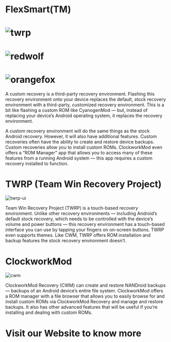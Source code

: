 # FlexSmart(TM)
# ![twrp](https://img.xda-cdn.com/LKTLys_T_VZcZe9eQEq6EeyoMV4=/https%3A%2F%2Fimg.xda-cdn.com%2FpSvihPyfhapF9LoHqaNVoQ9y7kw%3D%2Fhttp%253A%252F%252Flh3.googleusercontent.com%252F2HtVAF5zfNMlmKhF0QYqCSr1rsstB1btNfdKl7WvGTcZkOSKCYNxdXwsSizx9VhiPg%253Dw300)
# ![redwolf](https://redwolfrecovery.github.io/assets/images/logo-1-540x144.png)
# ![orangefox](https://img.xda-cdn.com/6Do3UIMhTaP5Fy7bxNg21mHsR_0=/https%3A%2F%2Fimage.ibb.co%2FcTMWux%2Flogo.jpg)

A custom recovery is a third-party recovery environment. Flashing this recovery environment onto your device replaces the default, stock recovery environment with a third-party, customized recovery environment. This is a bit like flashing a custom ROM like CyanogenMod — but, instead of replacing your device’s Android operating system, it replaces the recovery environment.

A custom recovery environment will do the same things as the stock Android recovery. However, it will also have additional features. Custom recoveries often have the ability to create and restore device backups. Custom recoveries allow you to install custom ROMs. ClockworkMod even offers a “ROM Manager” app that allows you to access many of these features from a running Android system — this app requires a custom recovery installed to function.

# TWRP (Team Win Recovery Project)
![twrp-ui](https://www.howtogeek.com/wp-content/uploads/2014/07/team-win-recovery-project-twrp-screenshot.png)

Team Win Recovery Project (TWRP) is a touch-based recovery environment. Unlike other recovery environments — including Android’s default stock recovery, which needs to be controlled with the device’s volume and power buttons — this recovery environment has a touch-based interface you can use by tapping your fingers on on-screen buttons. TWRP even supports themes. Like CWM, TWRP offers ROM installation and backup features the stock recovery environment doesn’t.

# ClockworkMod
![cwm](https://www.howtogeek.com/wp-content/uploads/2014/07/clockworkmod-custom-recovery.jpg)

ClockworkMod Recovery (CWM) can create and restore NANDroid backups — backups of an Android device’s entire file system. ClockworkMod offers a ROM manager with a file browser that allows you to easily browse for and install custom ROMs via ClockworkMod Recovery and manage and restore backups. It also has other advanced features that will be useful if you’re installing and dealing with custom ROMs.

# Visit our Website to know more
